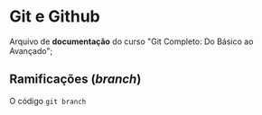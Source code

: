 # Git e Github

Arquivo de **documentação** do curso "Git Completo: Do Básico ao Avançado";

## Ramificações (*branch*)

O código ``git branch``
